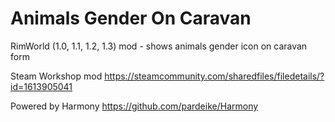# Animals Gender On Caravan

RimWorld (1.0, 1.1, 1.2, 1.3) mod - shows animals gender icon on caravan form

Steam Workshop mod https://steamcommunity.com/sharedfiles/filedetails/?id=1613905041

Powered by Harmony https://github.com/pardeike/Harmony
